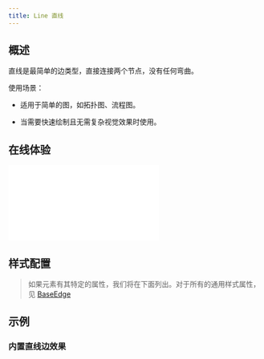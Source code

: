 ```yaml
---
title: Line 直线
---
```


## 概述

直线是最简单的边类型，直接连接两个节点，没有任何弯曲。

使用场景：

- 适用于简单的图，如拓扑图、流程图。

- 当需要快速绘制且无需复杂视觉效果时使用。

## 在线体验

<embed src="@/common/api/elements/edges/line.md"></embed>

## 样式配置

> 如果元素有其特定的属性，我们将在下面列出。对于所有的通用样式属性，见 [BaseEdge](/manual/element/edge/build-in/base-edge)

## 示例

### 内置直线边效果

<Playground path="element/edge/demo/line.js" rid="default-line-edge" height='520px'></Playground>
